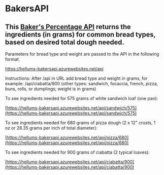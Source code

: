 # BakersAPI

## This [Baker's Percentage API](https://hellums-bakersapi.azurewebsites.net/api) returns the ingredients (in grams) for common bread types, based on desired total dough needed.

Parameters for bread type and weight are passed to the API in the following format:

https://hellums-bakersapi.azurewebsites.net/api 

Instructions:  After /api in URL add bread type and weight in grams, for example: /api/ciabatta/900 (other types: sandwich, focaccia, french, pizza, buns, rolls, or dumplings; weight is in grams)

To see ingredients needed for 575 grams of white sandwich loaf (one pan):

[https://hellums-bakersapi.azurewebsites.net/api/sandwich/575](https://hellums-bakersapi.azurewebsites.net/api/sandwich/575)

To see ingredients needed for 680 grams of pizza dough (2 x 12" crusts, 1 oz or 28.35 grams per inch of total diameter):

[https://hellums-bakersapi.azurewebsites.net/api/pizza/680](https://hellums-bakersapi.azurewebsites.net/api/pizza/680)

To see ingredients needed for 900 grams of ciabatta (2 typical loaves):

[https://hellums-bakersapi.azurewebsites.net/api/ciabatta/900](https://hellums-bakersapi.azurewebsites.net/api/ciabatta/900)
